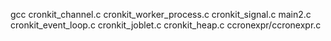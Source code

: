gcc cronkit_channel.c cronkit_worker_process.c cronkit_signal.c main2.c cronkit_event_loop.c cronkit_joblet.c cronkit_heap.c ccronexpr/ccronexpr.c